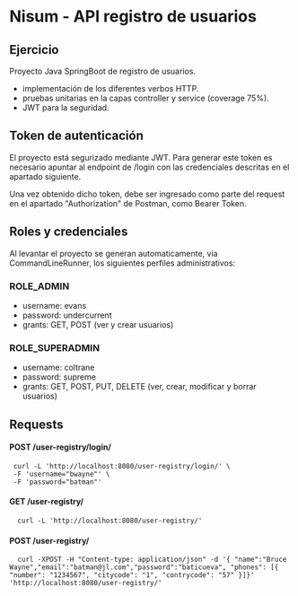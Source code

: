 # Nisum - API registro de usuarios

## Ejercicio
Proyecto Java SpringBoot de registro de usuarios.

* implementación de los diferentes verbos HTTP.
* pruebas unitarias en la capas controller y service (coverage 75%).
* JWT para la seguridad.

## Token de autenticación
El proyecto está segurizado mediante JWT. Para generar este token es necesario apuntar al endpoint de /login con las credenciales descritas en el apartado siguiente.

Una vez obtenido dicho token, debe ser ingresado como parte del request en el apartado "Authorization" de Postman, como Bearer Token.

## Roles y credenciales
Al levantar el proyecto se generan automaticamente, vía CommandLineRunner, los siguientes perfiles administrativos:

### ROLE_ADMIN
* username: evans
* password: undercurrent
* grants: GET, POST (ver y crear usuarios)

### ROLE_SUPERADMIN
* username: coltrane
* password: supreme
* grants: GET, POST, PUT, DELETE (ver, crear, modificar y borrar usuarios)

## Requests

#### POST /user-registry/login/
     curl -L 'http://localhost:8080/user-registry/login/' \
     -F 'username="bwayne"' \
     -F 'password="batman"'

####  GET /user-registry/
      curl -L 'http://localhost:8080/user-registry/'

####  POST /user-registry/
      curl -XPOST -H "Content-type: application/json" -d '{ "name":"Bruce Wayne","email":"batman@jl.com","password":"baticueva", "phones": [{ "number": "1234567", "citycode": "1", "contrycode": "57" }]}' 'http://localhost:8080/user-registry/'
